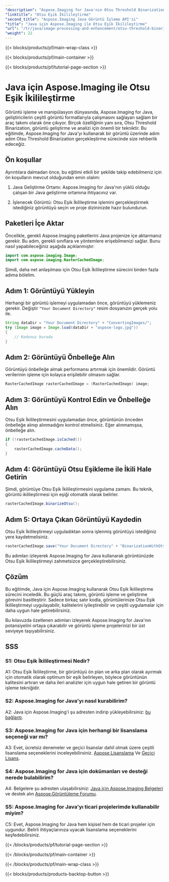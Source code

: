 ```yaml
---
"description": "Aspose.Imaging for Java'nın Otsu Threshold Binarization'ı ile görüntü kalitesini artırın. Görüntü işleme mükemmelliği için adım adım kılavuzumuzu izleyin."
"linktitle": "Otsu Eşik İkilileştirme"
"second_title": "Aspose.Imaging Java Görüntü İşleme API'si"
"title": "Java için Aspose.Imaging ile Otsu Eşik İkilileştirme"
"url": "/tr/java/image-processing-and-enhancement/otsu-threshold-binarization/"
"weight": 22
---
```


{{< blocks/products/pf/main-wrap-class >}}

{{< blocks/products/pf/main-container >}}

{{< blocks/products/pf/tutorial-page-section >}}

# Java için Aspose.Imaging ile Otsu Eşik İkilileştirme

Görüntü işleme ve manipülasyon dünyasında, Aspose.Imaging for Java, geliştiricilerin çeşitli görüntü formatlarıyla çalışmasını sağlayan sağlam bir araç takımı olarak öne çıkıyor. Birçok özelliğinin yanı sıra, Otsu Threshold Binarization, görüntü geliştirme ve analizi için önemli bir tekniktir. Bu eğitimde, Aspose.Imaging for Java'yı kullanarak bir görüntü üzerinde adım adım Otsu Threshold Binarization gerçekleştirme sürecinde size rehberlik edeceğiz.

## Ön koşullar

Ayrıntılara dalmadan önce, bu eğitimi etkili bir şekilde takip edebilmeniz için ön koşulların mevcut olduğundan emin olalım:

1. Java Geliştirme Ortamı: Aspose.Imaging for Java'nın yüklü olduğu çalışan bir Java geliştirme ortamına ihtiyacınız var.

2. İşlenecek Görüntü: Otsu Eşik İkilileştirme işlemini gerçekleştirmek istediğiniz görüntüyü seçin ve proje dizininizde hazır bulundurun.

## Paketleri İçe Aktar

Öncelikle, gerekli Aspose.Imaging paketlerini Java projenize içe aktarmanız gerekir. Bu adım, gerekli sınıflara ve yöntemlere erişebilmenizi sağlar. Bunu nasıl yapabileceğiniz aşağıda açıklanmıştır:

```java
import com.aspose.imaging.Image;
import com.aspose.imaging.RasterCachedImage;
```

Şimdi, daha net anlaşılması için Otsu Eşik İkilileştirme sürecini birden fazla adıma bölelim.

## Adım 1: Görüntüyü Yükleyin


Herhangi bir görüntü işlemeyi uygulamadan önce, görüntüyü yüklemeniz gerekir. Değiştir `"Your Document Directory"` resim dosyanızın gerçek yolu ile. 

```java
String dataDir = "Your Document Directory" + "ConvertingImages/";
try (Image image = Image.load(dataDir + "aspose-logo.jpg"))
{
    // Kodunuz burada
}
```

## Adım 2: Görüntüyü Önbelleğe Alın

Görüntüyü önbelleğe almak performansı artırmak için önemlidir. Görüntü verilerinin işleme için kolayca erişilebilir olmasını sağlar.

```java
RasterCachedImage rasterCachedImage = (RasterCachedImage) image;
```

## Adım 3: Görüntüyü Kontrol Edin ve Önbelleğe Alın

Otsu Eşik İkilileştirmesini uygulamadan önce, görüntünün önceden önbelleğe alınıp alınmadığını kontrol etmelisiniz. Eğer alınmamışsa, önbelleğe alın.

```java
if (!rasterCachedImage.isCached())
{
    rasterCachedImage.cacheData();
}
```

## Adım 4: Görüntüyü Otsu Eşikleme ile İkili Hale Getirin

Şimdi, görüntüye Otsu Eşik İkilileştirmesini uygulama zamanı. Bu teknik, görüntü ikilileştirmesi için eşiği otomatik olarak belirler.

```java
rasterCachedImage.binarizeOtsu();
```

## Adım 5: Ortaya Çıkan Görüntüyü Kaydedin

Otsu Eşik İkilileştirmeyi uyguladıktan sonra işlenmiş görüntüyü istediğiniz yere kaydetmelisiniz.

```java
rasterCachedImage.save("Your Document Directory" + "BinarizationWithOtsuThreshold_out.jpg");
```

Bu adımları izleyerek Aspose.Imaging for Java kullanarak görüntünüzde Otsu Eşik İkilileştirmeyi zahmetsizce gerçekleştirebilirsiniz.

## Çözüm

Bu eğitimde, Java için Aspose.Imaging kullanarak Otsu Eşik İkilileştirme sürecini inceledik. Bu güçlü araç takımı, görüntü işleme ve geliştirme görevini basitleştirir. Sadece birkaç satır kodla, görüntülerinize Otsu Eşik İkilileştirmeyi uygulayabilir, kalitelerini iyileştirebilir ve çeşitli uygulamalar için daha uygun hale getirebilirsiniz.

Bu kılavuzda özetlenen adımları izleyerek Aspose.Imaging for Java'nın potansiyelini ortaya çıkarabilir ve görüntü işleme projelerinizi bir üst seviyeye taşıyabilirsiniz.

## SSS

### S1: Otsu Eşik İkilileştirmesi Nedir?

A1: Otsu Eşik İkilileştirme, bir görüntüyü ön plan ve arka plan olarak ayırmak için otomatik olarak optimum bir eşik belirleyen, böylece görüntünün kalitesini artıran ve daha ileri analizler için uygun hale getiren bir görüntü işleme tekniğidir.

### S2: Aspose.Imaging for Java'yı nasıl kurabilirim?

A2: Java için Aspose.Imaging'i şu adresten indirip yükleyebilirsiniz: [bu bağlantı](https://releases.aspose.com/imaging/java/).

### S3: Aspose.Imaging for Java için herhangi bir lisanslama seçeneği var mı?

A3: Evet, ücretsiz denemeler ve geçici lisanslar dahil olmak üzere çeşitli lisanslama seçeneklerini inceleyebilirsiniz. [Aspose Lisanslama](https://purchase.aspose.com/buy) Ve [Geçici Lisans](https://purchase.aspose.com/temporary-license/).

### S4: Aspose.Imaging for Java için dokümanları ve desteği nerede bulabilirim?

A4: Belgelere şu adresten ulaşabilirsiniz: [Java için Aspose.Imaging Belgeleri](https://reference.aspose.com/imaging/java/) ve destek alın [Aspose.Görüntüleme Forumu](https://forum.aspose.com/).

### S5: Aspose.Imaging for Java'yı ticari projelerimde kullanabilir miyim?

C5: Evet, Aspose.Imaging for Java hem kişisel hem de ticari projeler için uygundur. Belirli ihtiyaçlarınıza uyacak lisanslama seçeneklerini keşfedebilirsiniz.

{{< /blocks/products/pf/tutorial-page-section >}}

{{< /blocks/products/pf/main-container >}}

{{< /blocks/products/pf/main-wrap-class >}}

{{< blocks/products/products-backtop-button >}}
